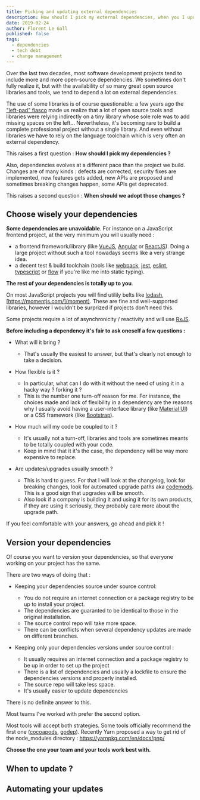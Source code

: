```yaml
---
title: Picking and updating external dependencies
description: How should I pick my external dependencies, when you I update those ?
date: 2019-02-24
author: Florent Le Gall
published: false
tags:
  - dependencies
  - tech debt
  - change management
---
```


Over the last two decades, most software development projects tend to include more and more open-source dependencies. We sometimes don't fully realize it, but with the availability of so many great open source libraries and tools, we tend to depend a lot on external dependencies.

The use of some libraries is of course questionable: a few years ago the ["left-pad" fiasco](https://www.theregister.co.uk/2016/03/23/npm_left_pad_chaos/) made us realize that a lot of open source tools and libraries were relying indirectly on a tiny library whose sole role was to add missing spaces on the left... Nevertheless, it's becoming rare to build a complete professional project without a single library. And even without libraries we have to rely on the language toolchain which is very often an external dependency.

This raises a first question :
**How should I pick my dependencies ?**

Also, dependencies evolves at a different pace than the project we build. Changes are of many kinds : defects are corrected, security fixes are implemented, new features gets added, new APIs are proposed and sometimes breaking changes happen, some APIs get deprecated.

This raises a second question :
**When should we adopt those changes ?**

## Choose wisely your dependencies

**Some dependencies are unavoidable**. For instance on a JavaScript frontend project, at the very minimum you will usually need :

- a frontend framework/library (like [VueJS](https://vuejs.org/), [Angular](https://angular.io/) or [ReactJS](https://reactjs.org/)). Doing a large project without such a tool nowadays seems like a very strange idea.
- a decent test & build toolchain (tools like [webpack](https://webpack.js.org/), [jest](https://jestjs.io/), [eslint](https://eslint.org/), [typescript](https://www.typescriptlang.org/) or [flow](https://flow.org/) if you're like me into static typing).

**The rest of your dependencies is totally up to you**.

On most JavaScript projects you will find utilily belts like [lodash](https://lodash.com/), [https://momentjs.com/](moment). These are fine and well-supported libraries, however I wouldn't be surprized if projects don't need this.

Some projects require a lot of asynchronicity / reactivity and will use [RxJS](https://rxjs-dev.firebaseapp.com/).

**Before including a dependency it's fair to ask oneself a few questions :**

- What will it bring ?
  - That's usually the easiest to answer, but that's clearly not enough to take a decision.
- How flexible is it ?
  - In particular, what can I do with it without the need of using it in a hacky way ? forking it ?
  - This is the number one turn-off reason for me. For instance, the choices made and lack of flexibility in a dependency are the reasons why I usually avoid having a user-interface library (like [Material UI](https://material-ui.com/)) or a CSS framework (like [Bootstrap](https://getbootstrap.com/)).
- How much will my code be coupled to it ?
  - It's usually not a turn-off, libraries and tools are sometimes meants to be totally coupled with your code.
  - Keep in mind that it it's the case, the dependency will be way more expensive to replace.
- Are updates/upgrades usually smooth ?

  - This is hard to guess. For that I will look at the changelog, look for breaking changes, look for automated upgrade paths aka [codemods](https://github.com/facebook/codemod). This is a good sign that upgrades will be smooth.
  - Also look if a company is building it and using it for its own products, if they are using it seriously, they probably care more about the upgrade path.

If you feel comfortable with your answers, go ahead and pick it !

## Version your dependencies

Of course you want to version your dependencies, so that everyone working on your project has the same.

There are two ways of doing that :

- Keeping your dependencies source under source control:

  - You do not require an internet connection or a package registry to be up to install your project.
  - The dependencies are guaranted to be identical to those in the original installation.
  - The source control repo will take more space.
  - There can be conflicts when several dependency updates are made on different branches.

- Keeping only your dependencies versions under source control :
  - It usually requires an internet connection and a package registry to be up in order to set up the project
  - There is a list of dependencies and usually a lockfile to ensure the dependencies versions and properly installed.
  - The source repo will take less space.
  - It's usually easier to update dependencies

There is no definite answer to this.

Most teams I've worked with prefer the second option.

Most tools will accept both strategies.
Some tools officially recommend the first one ([cocoapods](https://guides.cocoapods.org/using/using-cocoapods.html), [godep](https://github.com/tools/godep#how-to-use-godep-with-a-new-project)).
Recently Yarn proposed a way to get rid of the node_modules directory : https://yarnpkg.com/en/docs/pnp/

**Choose the one your team and your tools work best with.**

## When to update ?

## Automating your updates
